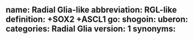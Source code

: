 name: Radial Glia-like
abbreviation: RGL-like
definition: +SOX2 +ASCL1
go: 
shogoin: 
uberon: 
categories: Radial Glia
version: 1 
synonyms:
---


